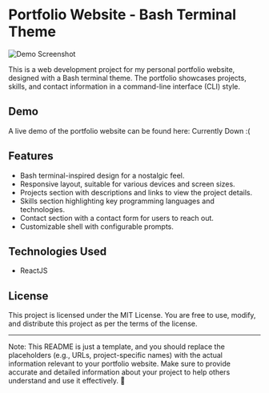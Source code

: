 # Portfolio Website - Bash Terminal Theme

![Demo Screenshot](https://github.com/tesselwolf/terminal-portfolio-website/blob/main/screenshot.png?raw=true)

This is a web development project for my personal portfolio website, designed with a Bash terminal theme. The portfolio showcases projects, skills, and contact information in a command-line interface (CLI) style.

## Demo

A live demo of the portfolio website can be found here: Currently Down :(

## Features

- Bash terminal-inspired design for a nostalgic feel.
- Responsive layout, suitable for various devices and screen sizes.
- Projects section with descriptions and links to view the project details.
- Skills section highlighting key programming languages and technologies.
- Contact section with a contact form for users to reach out.
- Customizable shell with configurable prompts.

## Technologies Used

- ReactJS

## License

This project is licensed under the MIT License. You are free to use, modify, and distribute this project as per the terms of the license.

---

Note: This README is just a template, and you should replace the placeholders (e.g., URLs, project-specific names) with the actual information relevant to your portfolio website. Make sure to provide accurate and detailed information about your project to help others understand and use it effectively. 🚀
